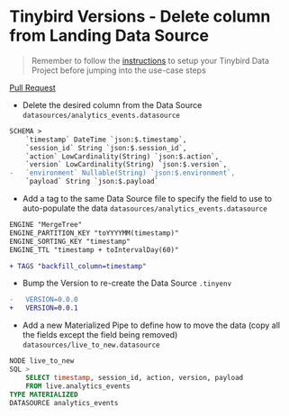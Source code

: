 # Tinybird Versions - Delete column from Landing Data Source

> Remember to follow the [instructions](../README.md) to setup your Tinybird Data Project before jumping into the use-case steps

[Pull Request](https://github.com/tinybirdco/use-case-examples/pull/162/files)

- Delete the desired column from the Data Source
`datasources/analytics_events.datasource`
```diff
SCHEMA >
    `timestamp` DateTime `json:$.timestamp`,
    `session_id` String `json:$.session_id`,
    `action` LowCardinality(String) `json:$.action`,
    `version` LowCardinality(String) `json:$.version`,
-   `environment` Nullable(String) `json:$.environment`,
    `payload` String `json:$.payload`
```
- Add a tag to the same Data Source file to specify the field to use to auto-populate the data
`datasources/analytics_events.datasource`
```diff
ENGINE "MergeTree"
ENGINE_PARTITION_KEY "toYYYYMM(timestamp)"
ENGINE_SORTING_KEY "timestamp"
ENGINE_TTL "timestamp + toIntervalDay(60)"

+ TAGS "backfill_column=timestamp"
```

- Bump the Version to re-create the Data Source
`.tinyenv`
```diff
-   VERSION=0.0.0
+   VERSION=0.0.1
```

- Add a new Materialized Pipe to define how to move the data (copy all the fields except the field being removed)
`datasources/live_to_new.datasource`
```sql
NODE live_to_new
SQL >
    SELECT timestamp, session_id, action, version, payload 
    FROM live.analytics_events
TYPE MATERIALIZED
DATASOURCE analytics_events
```


